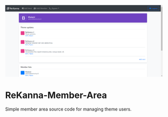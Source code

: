 ![Screenshoot](https://github.com/Akouji/ReKanna-Member-Area/blob/master/Screenshot.png?raw=true)
# ReKanna-Member-Area
 Simple member area source code for managing theme users.
